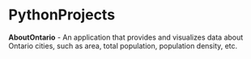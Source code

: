 # PythonProjects


**AboutOntario** - An application that provides and visualizes data about Ontario cities, such as area, total population, population density, etc.
